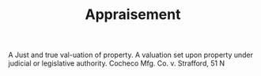 ---
title: Appraisement
letter: A
permalink: "/definitions/appraisement.html"
body: A Just and true val-uation of property. A valuation set upon property under
  judicial or legislative authority. Cocheco Mfg. Co. v. Strafford, 51 N
published_at: '2018-07-07'
layout: post
---
